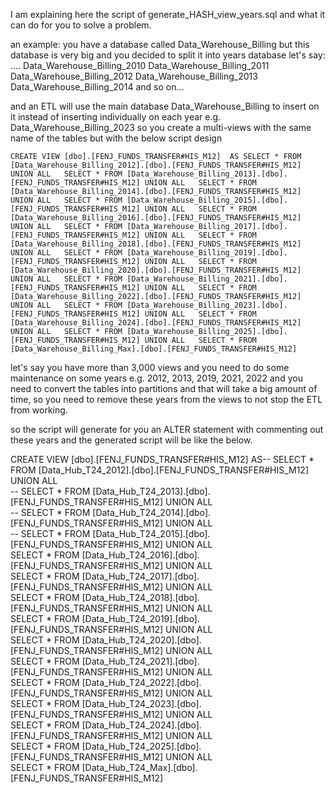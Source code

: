 I am explaining here the script of generate_HASH_view_years.sql and what it can do for you to solve a problem.

an example:
you have a database called Data_Warehouse_Billing but this database is very big and you decided to split it into years database let's say:
....
Data_Warehouse_Billing_2010
Data_Warehouse_Billing_2011
Data_Warehouse_Billing_2012
Data_Warehouse_Billing_2013
Data_Warehouse_Billing_2014
and so on...

and an ETL will use the main database Data_Warehouse_Billing to insert on it instead of inserting individually on each year e.g. Data_Warehouse_Billing_2023 so you create a multi-views with the same name of the tables but with the below script design

`CREATE VIEW [dbo].[FENJ_FUNDS_TRANSFER#HIS_M12] 
 AS
 SELECT * FROM [Data_Warehouse_Billing_2012].[dbo].[FENJ_FUNDS_TRANSFER#HIS_M12] UNION ALL  
 SELECT * FROM [Data_Warehouse_Billing_2013].[dbo].[FENJ_FUNDS_TRANSFER#HIS_M12] UNION ALL  
 SELECT * FROM [Data_Warehouse_Billing_2014].[dbo].[FENJ_FUNDS_TRANSFER#HIS_M12] UNION ALL  
 SELECT * FROM [Data_Warehouse_Billing_2015].[dbo].[FENJ_FUNDS_TRANSFER#HIS_M12] UNION ALL  
 SELECT * FROM [Data_Warehouse_Billing_2016].[dbo].[FENJ_FUNDS_TRANSFER#HIS_M12] UNION ALL  
 SELECT * FROM [Data_Warehouse_Billing_2017].[dbo].[FENJ_FUNDS_TRANSFER#HIS_M12] UNION ALL  
 SELECT * FROM [Data_Warehouse_Billing_2018].[dbo].[FENJ_FUNDS_TRANSFER#HIS_M12] UNION ALL  
 SELECT * FROM [Data_Warehouse_Billing_2019].[dbo].[FENJ_FUNDS_TRANSFER#HIS_M12] UNION ALL  
 SELECT * FROM [Data_Warehouse_Billing_2020].[dbo].[FENJ_FUNDS_TRANSFER#HIS_M12] UNION ALL  
 SELECT * FROM [Data_Warehouse_Billing_2021].[dbo].[FENJ_FUNDS_TRANSFER#HIS_M12] UNION ALL  
 SELECT * FROM [Data_Warehouse_Billing_2022].[dbo].[FENJ_FUNDS_TRANSFER#HIS_M12] UNION ALL  
 SELECT * FROM [Data_Warehouse_Billing_2023].[dbo].[FENJ_FUNDS_TRANSFER#HIS_M12] UNION ALL  
 SELECT * FROM [Data_Warehouse_Billing_2024].[dbo].[FENJ_FUNDS_TRANSFER#HIS_M12] UNION ALL  
 SELECT * FROM [Data_Warehouse_Billing_2025].[dbo].[FENJ_FUNDS_TRANSFER#HIS_M12] UNION ALL  
 SELECT * FROM [Data_Warehouse_Billing_Max].[dbo].[FENJ_FUNDS_TRANSFER#HIS_M12]   `

let's say you have more than 3,000 views and you need to do some maintenance on some years e.g. 2012, 2013, 2019, 2021, 2022 and you need to convert the tables into partitions and that will take a big amount of time, so you need to remove these years from the views to not stop the ETL from working.

so the script will generate for you an ALTER statement with commenting out these years and the generated script will be like the below.

CREATE VIEW [dbo].[FENJ_FUNDS_TRANSFER#HIS_M12] AS-- SELECT * FROM [Data_Hub_T24_2012].[dbo].[FENJ_FUNDS_TRANSFER#HIS_M12] UNION ALL  
-- SELECT * FROM [Data_Hub_T24_2013].[dbo].[FENJ_FUNDS_TRANSFER#HIS_M12] UNION ALL  
-- SELECT * FROM [Data_Hub_T24_2014].[dbo].[FENJ_FUNDS_TRANSFER#HIS_M12] UNION ALL  
-- SELECT * FROM [Data_Hub_T24_2015].[dbo].[FENJ_FUNDS_TRANSFER#HIS_M12] UNION ALL  
 SELECT * FROM [Data_Hub_T24_2016].[dbo].[FENJ_FUNDS_TRANSFER#HIS_M12] UNION ALL  
 SELECT * FROM [Data_Hub_T24_2017].[dbo].[FENJ_FUNDS_TRANSFER#HIS_M12] UNION ALL  
 SELECT * FROM [Data_Hub_T24_2018].[dbo].[FENJ_FUNDS_TRANSFER#HIS_M12] UNION ALL  
 SELECT * FROM [Data_Hub_T24_2019].[dbo].[FENJ_FUNDS_TRANSFER#HIS_M12] UNION ALL  
 SELECT * FROM [Data_Hub_T24_2020].[dbo].[FENJ_FUNDS_TRANSFER#HIS_M12] UNION ALL  
 SELECT * FROM [Data_Hub_T24_2021].[dbo].[FENJ_FUNDS_TRANSFER#HIS_M12] UNION ALL  
 SELECT * FROM [Data_Hub_T24_2022].[dbo].[FENJ_FUNDS_TRANSFER#HIS_M12] UNION ALL  
 SELECT * FROM [Data_Hub_T24_2023].[dbo].[FENJ_FUNDS_TRANSFER#HIS_M12] UNION ALL  
 SELECT * FROM [Data_Hub_T24_2024].[dbo].[FENJ_FUNDS_TRANSFER#HIS_M12] UNION ALL  
 SELECT * FROM [Data_Hub_T24_2025].[dbo].[FENJ_FUNDS_TRANSFER#HIS_M12] UNION ALL  
 SELECT * FROM [Data_Hub_T24_Max].[dbo].[FENJ_FUNDS_TRANSFER#HIS_M12]   
